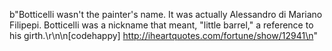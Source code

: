 b"Botticelli wasn't the painter's name. It was actually Alessandro di Mariano Filipepi. Botticelli was a nickname that meant, &quot;little barrel,&quot; a reference to his girth.\r\n\n[codehappy] http://iheartquotes.com/fortune/show/12941\n"